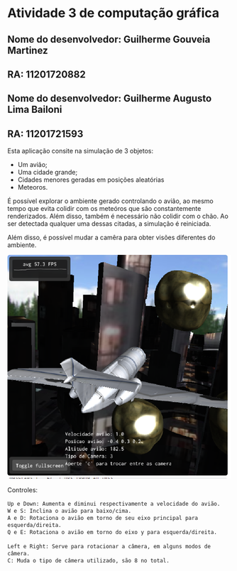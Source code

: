 # Atividade 3 de computação gráfica

## Nome do desenvolvedor: Guilherme Gouveia Martinez
## RA: 11201720882

## Nome do desenvolvedor: Guilherme Augusto Lima Bailoni
## RA: 11201721593

Esta aplicação consite na simulação de 3 objetos:
 * Um avião;
 * Uma cidade grande;
 * Cidades menores geradas em posições aleatórias
 * Meteoros.

É possível explorar o ambiente gerado controlando o avião, ao mesmo tempo que evita
colidir com os meteóros que são constantemente renderizados. Além disso, também é necessário
não colidir com o chão. Ao ser detectada qualquer uma dessas citadas, a simulação é reiniciada.

Além disso, é possível mudar a camêra para obter visões diferentes do ambiente.

![Avião](https://github.com/martinezguilherme/computacao_grafica_atividade_3/blob/master/captura_de_tela.png)

Controles:
    
    Up e Down: Aumenta e diminui respectivamente a velocidade do avião.
    W e S: Inclina o avião para baixo/cima.
    A e D: Rotaciona o avião em torno de seu eixo principal para esquerda/direita.
    Q e E: Rotaciona o avião em torno do eixo y para esquerda/direita.

    Left e Right: Serve para rotacionar a câmera, em alguns modos de câmera.
    C: Muda o tipo de câmera utilizado, são 8 no total.
